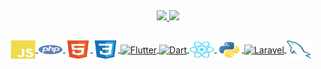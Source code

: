 <!-- ## Olá! Eu sou o Gabriel -->

<div align="center">
    <a href="https://github.com/GabrielSchiavo">
    <img height="180em" src="https://github-readme-stats.vercel.app/api?username=GabrielSchiavo&show_icons=true&theme=dark"/>                        
    <img height="180em" src="https://github-readme-stats.vercel.app/api/top-langs/?username=GabrielSchiavo&layout=compact&langs_count=8&theme=dark"/>
</div>

##
<!-- <br/> -->
<div style="display: inline_block">
    <img align="center" alt="Js" height="30" width="40" src="https://raw.githubusercontent.com/devicons/devicon/master/icons/javascript/javascript-plain.svg">
    <img align="center" alt="PHP" height="30" width="40" src="https://raw.githubusercontent.com/devicons/devicon/master/icons/php/php-plain.svg"> 
    <img align="center" alt="HTML" height="30" width="40" src="https://raw.githubusercontent.com/devicons/devicon/master/icons/html5/html5-original.svg">
    <img align="center" alt="CSS" height="30" width="40" src="https://raw.githubusercontent.com/devicons/devicon/master/icons/css3/css3-original.svg">
    <img align="center" alt="Flutter" height="30" width="40" src="https://cdn.jsdelivr.net/gh/devicons/devicon/icons/flutter/flutter-original.svg" />
    <img align="center" alt="Dart" height="30" width="40" src="https://cdn.jsdelivr.net/gh/devicons/devicon/icons/dart/dart-original.svg" />
    <img align="center" alt="React" height="30" width="40" src="https://raw.githubusercontent.com/devicons/devicon/master/icons/react/react-original.svg">
    <img align="center" alt="Python" height="30" width="40" src="https://raw.githubusercontent.com/devicons/devicon/master/icons/python/python-original.svg">
    <img align="center" alt="Laravel" height="30" width="40" src="https://cdn.jsdelivr.net/gh/devicons/devicon/icons/laravel/laravel-plain.svg">
    <img align="center" alt="MySQL" height="30" width="40" src="https://raw.githubusercontent.com/devicons/devicon/master/icons/mysql/mysql-original.svg">
</div>
    
<!-- ##
<div style="display: inline_block">
    <a href = "mailto:gabriel.kschiavo@gmail.com"><img alt="Email" src="https://img.shields.io/badge/Gmail-D14836?style=for-the-badge&logo=gmail&logoColor=white" target="_blank"></a> 
    <a href = "https://www.linkedin.com/in/gabriel-klein%C3%BCbing-schiavo-473541243/"><img alt="Linkedin" src="https://img.shields.io/badge/LinkedIn-0077B5?style=for-the-badge&logo=linkedin&logoColor=white" target="_blank"></a>
</div> -->
